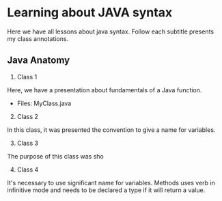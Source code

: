 # Learning about JAVA syntax

Here we have all lessons about java syntax. Follow each subtitle presents my class annotations.

## Java Anatomy

1. Class 1

Here, we have a presentation about fundamentals of a Java function.

- Files: MyClass.java

2. Class 2

In this class, it was presented the convention to give a name for variables.

3. Class 3

The purpose of this class was sho

4. Class 4

It's necessary to use significant name for variables. Methods uses verb in infinitive mode and needs to be declared a type if it will return a value.
